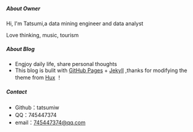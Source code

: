 ##### About Owner

Hi, I'm Tatsumi,a data mining engineer and data analyst 

Love thinking, music, tourism


##### About Blog

- Engjoy daily life, share personal thoughts
- This blog is bulit with [GitHub Pages](https://pages.github.com/) + [Jekyll](http://jekyllrb.com/) ,thanks for modifying the theme from [Hux](http://huangxuan.me/) ！

##### Contact

- Github：tatsumiw
- QQ：745447374
- email：745447374@qq.com
